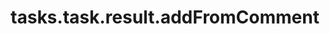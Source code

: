 ---
id: tasks.task.result.addFromComment
title: tasks.task.result.addFromComment
sidebar_label: tasks.task.result.addFromComment
---